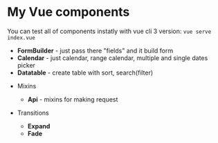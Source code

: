 # My Vue components
You can test all of components instatly with vue cli 3 version: `vue serve index.vue` 

+ **FormBuilder** - just pass there "fields" and it build form 
+ **Calendar** - just calendar, range calendar, multiple and single dates picker
+ **Datatable** - create table with sort, search(filter)

* Mixins
  + **Api** - mixins for making request

* Transitions 
  + **Expand**
  + **Fade**